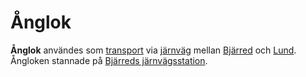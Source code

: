 # Ånglok

**Ånglok** användes som [transport](transport.md) via [järnväg](järnväg.md) mellan [Bjärred](Bjärred.md) och [Lund](Lund.md). Ångloken stannade på [Bjärreds järnvägsstation](Bjärreds%20järnvägsstation.md).
